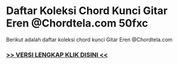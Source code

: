 
 # Daftar Koleksi Chord  Kunci Gitar Eren @Chordtela.com 50fxc


Berikut adalah daftar koleksi chord  kunci Gitar Eren @Chordtela.com

###  <a href="https://shortlighzx.web.app?sq=Daftar Koleksi Chord  Kunci Gitar Eren @Chordtela.com"> >> VERSI LENGKAP KLIK DISINI << </a>
